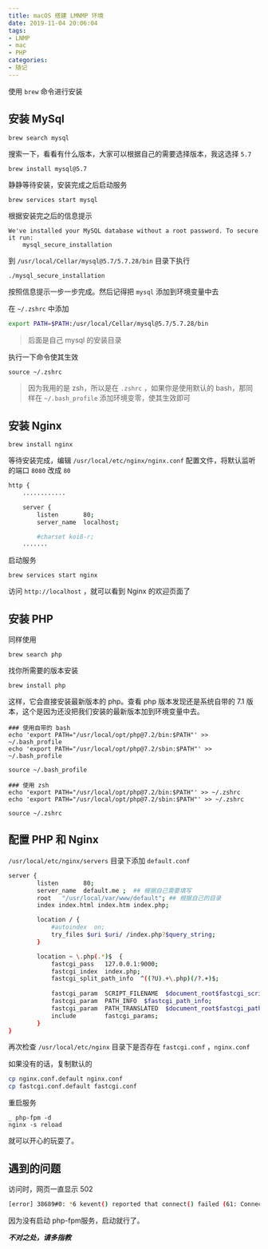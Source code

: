 ```yaml
---
title: macOS 搭建 LMNMP 环境
date: 2019-11-04 20:06:04
tags:
- LNMP
- mac
- PHP
categories:
- 随记
---
```


使用 `brew` 命令进行安装



## 安装 MySql

```shell
brew search mysql
```

搜索一下，看看有什么版本，大家可以根据自己的需要选择版本，我这选择 `5.7` 

```shell
brew install mysql@5.7
```

静静等待安装，安装完成之后启动服务

```shell
brew services start mysql
```

根据安装完之后的信息提示

```shell
We've installed your MySQL database without a root password. To secure it run:
    mysql_secure_installation
```

到 `/usr/local/Cellar/mysql@5.7/5.7.28/bin` 目录下执行

```bash
./mysql_secure_installation
```

按照信息提示一步一步完成。然后记得把 `mysql` 添加到环境变量中去

在 `~/.zshrc` 中添加

```bash
export PATH=$PATH:/usr/local/Cellar/mysql@5.7/5.7.28/bin
```

> 后面是自己 mysql 的安装目录

执行一下命令使其生效

```shell
source ~/.zshrc
```

> 因为我用的是 zsh，所以是在 `.zshrc` ，如果你是使用默认的 bash，那同样在 `~/.bash_profile` 添加环境变零，使其生效即可



## 安装 Nginx

```shell
brew install nginx
```

等待安装完成，编辑 `/usr/local/etc/nginx/nginx.conf` 配置文件，将默认监听的端口 `8080` 改成 `80` 

```bash
http {
    ............

    server {
        listen       80;
        server_name  localhost;

        #charset koi8-r;
   	.......
```

启动服务

```shell
brew services start nginx
```

访问 `http://localhost` ，就可以看到 Nginx 的欢迎页面了



## 安装 PHP

同样使用

```shell
brew search php
```

找你所需要的版本安装

```shell
brew install php
```

这样，它会直接安装最新版本的 php。查看 php 版本发现还是系统自带的 7.1 版本，这个是因为还没把我们安装的最新版本加到环境变量中去。

```shell
### 使用自带的 bash
echo 'export PATH="/usr/local/opt/php@7.2/bin:$PATH"' >> ~/.bash_profile
echo 'export PATH="/usr/local/opt/php@7.2/sbin:$PATH"' >> ~/.bash_profile

source ~/.bash_profile

### 使用 zsh
echo 'export PATH="/usr/local/opt/php@7.2/bin:$PATH"' >> ~/.zshrc
echo 'export PATH="/usr/local/opt/php@7.2/sbin:$PATH"' >> ~/.zshrc

source ~/.zshrc
```



## 配置 PHP 和 Nginx

`/usr/local/etc/nginx/servers` 目录下添加 `default.conf` 

```bash
server {
        listen       80;
        server_name  default.me ;  ## 根据自己需要填写
        root   "/usr/local/var/www/default"; ## 根据自己的目录
        index index.html index.htm index.php;

        location / {
            #autoindex  on;
            try_files $uri $uri/ /index.php?$query_string;
        }

        location ~ \.php(.*)$  {
            fastcgi_pass   127.0.0.1:9000;
            fastcgi_index  index.php;
            fastcgi_split_path_info  ^((?U).+\.php)(/?.+)$;
            
            fastcgi_param  SCRIPT_FILENAME  $document_root$fastcgi_script_name;
            fastcgi_param  PATH_INFO  $fastcgi_path_info;
            fastcgi_param  PATH_TRANSLATED  $document_root$fastcgi_path_info;
            include        fastcgi_params;
        }
}
```

再次检查 `/usr/local/etc/nginx` 目录下是否存在 `fastcgi.conf` ，`nginx.conf`

如果没有的话，复制默认的

```bash
cp nginx.conf.default nginx.conf
cp fastcgi.conf.default fastcgi.conf
```

重启服务

```shell
_ php-fpm -d
nginx -s reload
```

就可以开心的玩耍了。



## 遇到的问题

访问时，网页一直显示 502 

```bash
[error] 38689#0: *6 kevent() reported that connect() failed (61: Connection refused) while connecting to upstream, client: 127.0.0.1, server: blog.me, request: "GET / HTTP/1.1", upstream: "fastcgi://127.0.0.1:9000", host: "blog.me"
```

因为没有启动 php-fpm服务，启动就行了。



 ***不对之处，请多指教***

